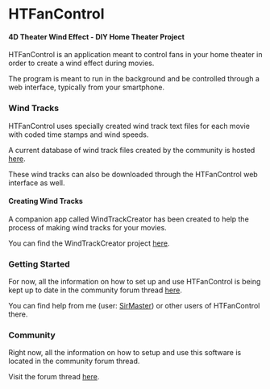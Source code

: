 # HTFanControl
#### 4D Theater Wind Effect - DIY Home Theater Project

HTFanControl is an application meant to control fans in your home theater in order to create a wind effect during movies.

The program is meant to run in the background and be controlled through a web interface, typically from your smartphone.

### Wind Tracks

HTFanControl uses specially created wind track text files for each movie with coded time stamps and wind speeds.

A current database of wind track files created by the community is hosted [here](https://pastebin.com/u/SOWK).

These wind tracks can also be downloaded through the HTFanControl web interface as well.

#### Creating Wind Tracks

A companion app called WindTrackCreator has been created to help the process of making wind tracks for your movies.

You can find the WindTrackCreator project [here](https://github.com/nicko88/HTPCRemote).

### Getting Started

For now, all the information on how to set up and use HTFanControl is being kept up to date in the community forum thread [here](https://www.avsforum.com/forum/28-tweaks-do-yourself/3152346-4d-theater-wind-effect-diy-home-theater-project.html).

You can find help from me (user: [SirMaster](https://www.avsforum.com/forum/members/8147918-sirmaster.html)) or other users of HTFanControl there.

### Community

Right now, all the information on how to setup and use this software is located in the community forum thread.

Visit the forum thread [here](https://www.avsforum.com/forum/28-tweaks-do-yourself/3152346-4d-theater-wind-effect-diy-home-theater-project.html).